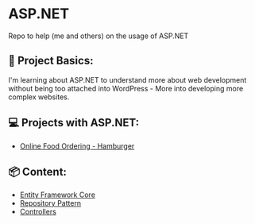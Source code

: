 # ASP.NET
Repo to help (me and others) on the usage of ASP.NET

## 📝 Project Basics:
I'm learning about ASP.NET to understand more about web development without being too attached into WordPress - More into developing more complex websites.

## 💻 Projects with ASP.NET:
- [Online Food Ordering - Hamburger](https://github.com/raphaelfrei/hamburger-website)

## 📦 Content:
- [Entity Framework Core](https://github.com/raphaelfrei/asp-net/blob/main/ef-code.md)
- [Repository Pattern](https://github.com/raphaelfrei/asp-net/blob/main/repository-pattern.md)
- [Controllers](https://github.com/raphaelfrei/asp-net/blob/main/controllers.md)
